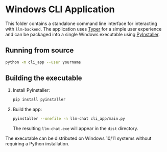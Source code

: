 # Windows CLI Application

This folder contains a standalone command line interface for interacting with
`llm-backend`. The application uses [Typer](https://typer.tiangolo.com/) for a
simple user experience and can be packaged into a single Windows executable
using [PyInstaller](https://www.pyinstaller.org/).

## Running from source

```bash
python -m cli_app --user yourname
```

## Building the executable

1. Install PyInstaller:

   ```bash
   pip install pyinstaller
   ```

2. Build the app:

   ```bash
   pyinstaller --onefile -n llm-chat cli_app/main.py
   ```

   The resulting `llm-chat.exe` will appear in the `dist` directory.

The executable can be distributed on Windows 10/11 systems without requiring a
Python installation.
